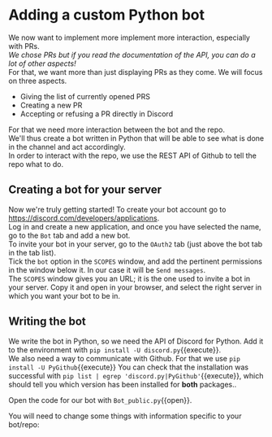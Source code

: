 # Adding a custom Python bot

We now want to implement more implement more interaction, especially with PRs.  
*We chose PRs but if you read the documentation of the API, you can do a lot of other aspects!*  
For that, we want more than just displaying PRs as they come. We will focus on three aspects.
- Giving the list of currently opened PRS  
- Creating a new PR  
- Accepting or refusing a PR directly in Discord

For that we need more interaction between the bot and the repo.  
We'll thus create a bot written in Python that will be able to see what is done in the channel and act accordingly.  
In order to interact with the repo, we use the REST API of Github to tell the repo what to do.

## Creating a bot for your server

Now we're truly getting started! To create your bot account go to https://discord.com/developers/applications.  
Log in and create a new application, and once you have selected the name, go to the `Bot` tab and add a new bot.  
To invite your bot in your server, go to the `OAuth2` tab (just above the bot tab in the tab list).  
Tick the `bot` option in the `SCOPES` window, and add the pertinent permissions in the window below it. In our case it will be `Send messages`.  
The `SCOPES` window gives you an URL; it is the one used to invite a bot in your server. Copy it and open in your browser, and select the right server in which you want your bot to be in.  

## Writing the bot

We write the bot in Python, so we need the API of Discord for Python. Add it to the environment with `pip install -U discord.py`{{execute}}.  
We also need a way to communicate with Github. For that we use `pip install -U PyGithub`{{execute}}
You can check that the installation was successful with `pip list | egrep 'discord.py|PyGithub'`{{execute}}, which should tell you which version has been installed for **both** packages..  

Open the code for our bot with `Bot_public.py`{{open}}.  

You will need to change some things with information specific to your bot/repo:
